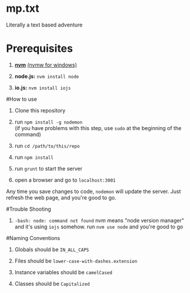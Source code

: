 # mp.txt
Literally a text based adventure

# Prerequisites

 1. [**nvm**](https://github.com/creationix/nvm) [(nvmw for windows)](https://github.com/hakobera/nvmw)

 2. **node.js:** `nvm install node`

 3. **io.js:** `nvm install iojs`

#How to use

 1. Clone this repository

 2. run `npm install -g nodemon`  
    (if you have problems with this step, use `sudo` at the beginning of the command)

 3. run `cd /path/to/this/repo`

 4. run `npm install`

 5. run `grunt` to start the server

 6. open a browser and go to `localhost:3001`

Any time you save changes to code, `nodemon` will update the server.
Just refresh the web page, and you're good to go.

#Trouble Shooting

 1. `-bash: node: command not found` nvm means "node version manager" and it's using `iojs` somehow. run `nvm use node` and you're good to go

#Naming Conventions

 1. Globals should be `IN_ALL_CAPS`

 2. Files should be `lower-case-with-dashes.extension`

 3. Instance variables should be `camelCased`

 4. Classes should be `Capitalized`
